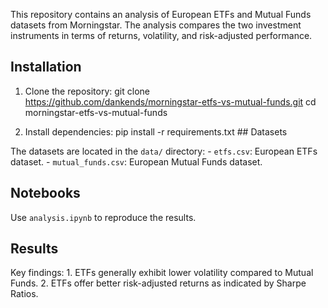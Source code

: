 This repository contains an analysis of European ETFs and Mutual Funds datasets
from Morningstar. The analysis compares the two investment instruments in terms
of returns, volatility, and risk-adjusted performance.

Installation
------------

1.  Clone the repository: git clone
    https://github.com/dankends/morningstar-etfs-vs-mutual-funds.git cd
    morningstar-etfs-vs-mutual-funds

2.  Install dependencies: pip install -r requirements.txt \#\# Datasets

The datasets are located in the `data/` directory: - `etfs.csv`: European ETFs
dataset. - `mutual_funds.csv`: European Mutual Funds dataset.

Notebooks
---------

Use `analysis.ipynb` to reproduce the results.

Results
-------

Key findings: 1. ETFs generally exhibit lower volatility compared to Mutual
Funds. 2. ETFs offer better risk-adjusted returns as indicated by Sharpe Ratios.
